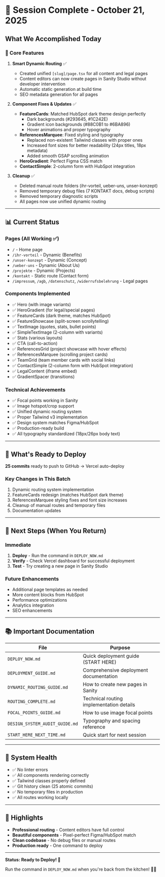 # 🎉 Session Complete - October 21, 2025

## What We Accomplished Today

### 🚀 Core Features
1. **Smart Dynamic Routing** ✅
   - Created unified `[slug]/page.tsx` for all content and legal pages
   - Content editors can now create pages in Sanity Studio without developer intervention
   - Automatic static generation at build time
   - SEO metadata generation for all pages

2. **Component Fixes & Updates** ✅
   - **FeatureCards**: Matched HubSpot dark theme design perfectly
     - Dark backgrounds (#293645, #1C242E)
     - Gradient icon backgrounds (#88C0B1 to #6BA896)
     - Hover animations and proper typography
   - **ReferencesMarquee**: Fixed styling and typography
     - Replaced non-existent Tailwind classes with proper ones
     - Increased font sizes for better readability (24px titles, 18px metadata)
     - Added smooth GSAP scrolling animation
   - **HeroGradient**: Perfect Figma CSS match
   - **ContactSimple**: 2-column form with HubSpot integration

3. **Cleanup** ✅
   - Deleted manual route folders (ihr-vorteil, ueber-uns, unser-konzept)
   - Removed temporary debug files (7 KONTAKT docs, debug scripts)
   - Removed temporary diagnostic scripts
   - All pages now use unified dynamic routing

---

## 📊 Current Status

### Pages (All Working ✅)
- `/` - Home page
- `/ihr-vorteil` - Dynamic (Benefits)
- `/unser-konzept` - Dynamic (Concept)
- `/ueber-uns` - Dynamic (About Us)
- `/projekte` - Dynamic (Projects)
- `/kontakt` - Static route (Contact form)
- `/impressum`, `/agb`, `/datenschutz`, `/widerrufsbelehrung` - Legal pages

### Components Implemented
- ✅ Hero (with image variants)
- ✅ HeroGradient (for legal/special pages)
- ✅ FeatureCards (dark theme, matches HubSpot)
- ✅ FeatureShowcase (split-screen scrollytelling)
- ✅ TextImage (quotes, stats, bullet points)
- ✅ SimpleTextImage (2-column with variants)
- ✅ Stats (various layouts)
- ✅ CTA (call-to-action)
- ✅ ReferencesGrid (project showcase with hover effects)
- ✅ ReferencesMarquee (scrolling project cards)
- ✅ TeamGrid (team member cards with social links)
- ✅ ContactSimple (2-column form with HubSpot integration)
- ✅ LegalContent (iframe embed)
- ✅ GradientSpacer (transitions)

### Technical Achievements
- ✅ Focal points working in Sanity
- ✅ Image hotspot/crop support
- ✅ Unified dynamic routing system
- ✅ Proper Tailwind v3 implementation
- ✅ Design system matches Figma/HubSpot
- ✅ Production-ready build
- ✅ All typography standardized (18px/26px body text)

---

## 📝 What's Ready to Deploy

**25 commits** ready to push to GitHub → Vercel auto-deploy

### Key Changes in This Batch
1. Dynamic routing system implementation
2. FeatureCards redesign (matches HubSpot dark theme)
3. ReferencesMarquee styling fixes and font size increases
4. Cleanup of manual routes and temporary files
5. Documentation updates

---

## 🎯 Next Steps (When You Return)

### Immediate
1. **Deploy** - Run the command in `DEPLOY_NOW.md`
2. **Verify** - Check Vercel dashboard for successful deployment
3. **Test** - Try creating a new page in Sanity Studio

### Future Enhancements
- Additional page templates as needed
- More content blocks from HubSpot
- Performance optimizations
- Analytics integration
- SEO enhancements

---

## 📚 Important Documentation

| File | Purpose |
|------|---------|
| `DEPLOY_NOW.md` | Quick deployment guide (START HERE) |
| `DEPLOYMENT_GUIDE.md` | Comprehensive deployment documentation |
| `DYNAMIC_ROUTING_GUIDE.md` | How to create new pages in Sanity |
| `ROUTING_COMPLETE.md` | Technical routing implementation details |
| `FOCAL_POINTS_GUIDE.md` | How to use image focal points |
| `DESIGN_SYSTEM_AUDIT_GUIDE.md` | Typography and spacing reference |
| `START_HERE_NEXT_TIME.md` | Quick start for next session |

---

## 💪 System Health

- ✅ No linter errors
- ✅ All components rendering correctly
- ✅ Tailwind classes properly defined
- ✅ Git history clean (25 atomic commits)
- ✅ No temporary files in production
- ✅ All routes working locally

---

## 🌟 Highlights

- **Professional routing** - Content editors have full control
- **Beautiful components** - Pixel-perfect Figma/HubSpot match
- **Clean codebase** - No debug files or manual routes
- **Production ready** - One command to deploy

---

**Status: Ready to Deploy! 🚀**

Run the command in `DEPLOY_NOW.md` when you're back from the kitchen! 👨‍🍳


